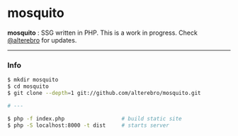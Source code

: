 # mosquito

**mosquito** : SSG written in PHP.
This is a work in progress. Check [@alterebro](https://twitter.com/alterebro) for updates.

---
### Info

```bash
$ mkdir mosquito
$ cd mosquito
$ git clone --depth=1 git://github.com/alterebro/mosquito.git

# ---

$ php -f index.php   				# build static site
$ php -S localhost:8000 -t dist 	# starts server
```
